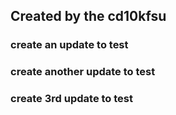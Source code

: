 ## Created by the cd10kfsu

### create an update to test

### create another update to test

### create 3rd update to test
